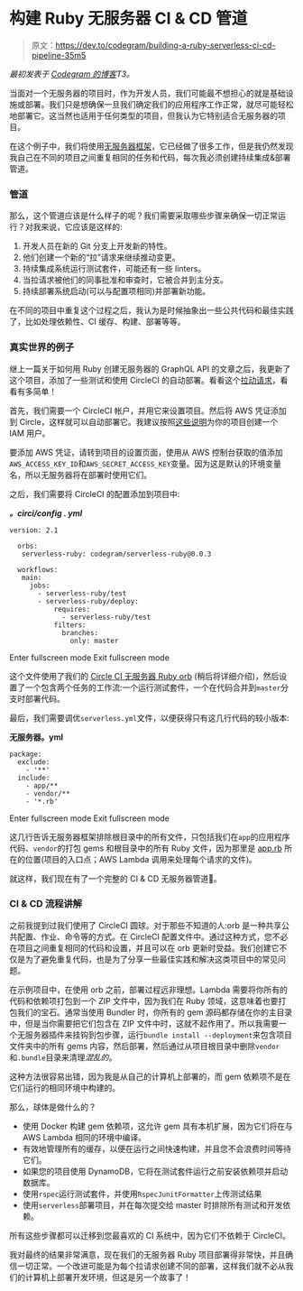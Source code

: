 # 构建 Ruby 无服务器 CI & CD 管道

> 原文：<https://dev.to/codegram/building-a-ruby-serverless-ci-cd-pipeline-35m5>

*最初发表于 [Codegram 的博客](https://www.codegram.com/blog/serverless-ruby-ci-cd)T3。*

当面对一个无服务器的项目时，作为开发人员，我们可能最不想担心的就是基础设施或部署。我们只是想确保一旦我们确定我们的应用程序工作正常，就尽可能轻松地部署它。这当然也适用于任何类型的项目，但我认为它特别适合无服务器的项目。

在这个例子中，我们将使用[无服务器框架](https://serverless.com)，它已经做了很多工作，但是我仍然发现我自己在不同的项目之间重复相同的任务和代码，每次我必须创建持续集成&部署管道。

### 管道

那么，这个管道应该是什么样子的呢？我们需要采取哪些步骤来确保一切正常运行？对我来说，它应该是这样的:

1.  开发人员在新的 Git 分支上开发新的特性。
2.  他们创建一个新的“拉”请求来继续推动变更。
3.  持续集成系统运行测试套件，可能还有一些 linters。
4.  当拉请求被他们的同事批准和审查时，它被合并到主分支。
5.  持续部署系统启动(可以与配置项相同)并部署新功能。

在不同的项目中重复这个过程之后，我认为是时候抽象出一些公共代码和最佳实践了，比如处理依赖性、CI 缓存、构建、部署等等。

### 真实世界的例子

继上一篇关于如何用 Ruby 创建无服务器的 GraphQL API 的文章之后，我更新了这个项目，添加了一些测试和使用 CircleCI 的自动部署。看看这个[拉动请求](https://github.com/oriolgual/serverless-ruby-graphql/pull/1/files)，看看有多简单！

首先，我们需要一个 CircleCI 帐户，并用它来设置项目。然后将 AWS 凭证添加到 Circle，这样就可以自动部署它。我建议按照[这些说明](https://serverless.com/framework/docs/providers/aws/guide/credentials/)为你的项目创建一个 IAM 用户。

要添加 AWS 凭证，请转到项目的设置页面，使用从 AWS 控制台获取的值添加`AWS_ACCESS_KEY_ID`和`AWS_SECRET_ACCESS_KEY`变量。因为这是默认的环境变量名，所以无服务器将在部署时使用它们。

之后，我们需要将 CircleCI 的配置添加到项目中:

***。circi/config . yml***

```
version: 2.1

  orbs:
   serverless-ruby: codegram/serverless-ruby@0.0.3

  workflows:
   main:
     jobs:
       - serverless-ruby/test
       - serverless-ruby/deploy:
           requires:
             - serverless-ruby/test
           filters:
             branches:
               only: master 
```

Enter fullscreen mode Exit fullscreen mode

这个文件使用了我们的 [Circle CI 无服务器 Ruby orb](https://circleci.com/orbs/registry/orb/codegram/serverless-ruby) (稍后将详细介绍)，然后设置了一个包含两个任务的工作流:一个运行测试套件，一个在代码合并到`master`分支时部署代码。

最后，我们需要调优`serverless.yml`文件，以便获得只有这几行代码的较小版本:

**无服务器。yml**

```
package:
  exclude:
    - '**'
  include:
    - app/**
    - vendor/**
    - '*.rb' 
```

Enter fullscreen mode Exit fullscreen mode

这几行告诉无服务器框架排除根目录中的所有文件，只包括我们在`app`的应用程序代码、`vendor`的打包 gems 和根目录中的所有 Ruby 文件，因为那里是 [app.rb](https://github.com/oriolgual/serverless-ruby-graphql/blob/master/app.rb) 所在的位置(项目的入口点；AWS Lambda 调用来处理每个请求的文件)。

就这样，我们现在有了一个完整的 CI & CD 无服务器管道🎉。

### CI & CD 流程讲解

之前我提到过我们使用了 CircleCI 圆球。对于那些不知道的人:orb 是一种共享公共配置、作业、命令等的方式。在 CircleCI 配置文件中。通过这种方式，您不必在项目之间重复相同的代码和设置，并且可以在 orb 更新时受益。我们创建它不仅是为了避免重复代码，也是为了分享一些最佳实践和解决这类项目中的常见问题。

在示例项目中，在使用 orb 之前，部署过程远非理想。Lambda 需要将你所有的代码和依赖项打包到一个 ZIP 文件中，因为我们在 Ruby 领域，这意味着也要打包我们的宝石。通常当使用 Bundler 时，你所有的 gem 源码都存储在你的主目录中，但是当你需要把它们包含在 ZIP 文件中时，这就不起作用了。所以我需要一个无服务器插件来挂钩到包步骤，运行`bundle install --deployment`来包含项目文件夹中的所有 gems 内容，然后部署，然后通过从项目根目录中删除`vendor`和`.bundle`目录来清理*混乱的*。

这种方法很容易出错，因为我是从自己的计算机上部署的，而 gem 依赖项不是在它们运行的相同环境中构建的。

那么，球体是做什么的？

*   使用 Docker 构建 gem 依赖项，这允许 gem 具有本机扩展，因为它们将在与 AWS Lambda 相同的环境中编译。
*   有效地管理所有的缓存，以便在运行之间快速构建，并且您不会浪费时间等待它们。
*   如果您的项目使用 DynamoDB，它将在测试套件运行之前安装依赖项并启动数据库。
*   使用`rspec`运行测试套件，并使用`RspecJunitFormatter`上传测试结果
*   使用`serverless`部署项目，并在每次提交给 master 时排除所有测试和开发依赖。

所有这些步骤都可以迁移到您最喜欢的 CI 系统中，因为它们不依赖于 CircleCI。

我对最终的结果非常满意，现在我们的无服务器 Ruby 项目部署得非常快，并且确信一切正常。一个改进可能是为每个拉请求创建不同的部署，这样我们就不必从我们的计算机上部署开发环境，但这是另一个故事了！